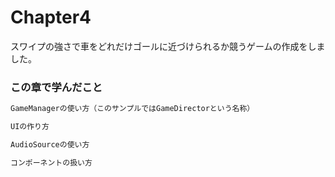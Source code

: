 # Chapter4

スワイプの強さで車をどれだけゴールに近づけられるか競うゲームの作成をしました。

### この章で学んだこと
```markdown
GameManagerの使い方（このサンプルではGameDirectorという名称）

UIの作り方

AudioSourceの使い方

コンポーネントの扱い方

```